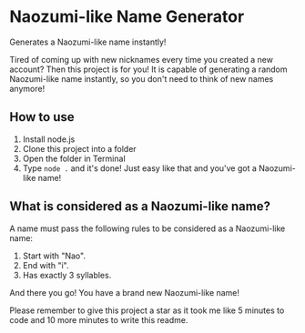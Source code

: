 


# Naozumi-like Name Generator

Generates a Naozumi-like name instantly!

Tired of coming up with new nicknames every time you created a new account? Then this project is for you! 
It is capable of generating a random Naozumi-like name instantly, so you don't need to think of new names anymore!

## How to use
1. Install node.js
2. Clone this project into a folder
3. Open the folder in Terminal
4. Type `node .` and it's done!
Just easy like that and you've got a Naozumi-like name!

## What is considered as a Naozumi-like name?
A name must pass the following rules to be considered as a Naozumi-like name:

1. Start with "Nao".
2. End with "i".
3. Has exactly 3 syllables.


And there you go! You have a brand new Naozumi-like name!

Please remember to give this project a star as it took me like 5 minutes to code and 10 more minutes to write this readme.